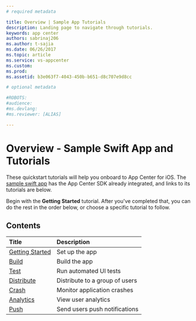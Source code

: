 ```yaml
---
# required metadata

title: Overview | Sample App Tutorials
description: Landing page to navigate through tutorials.
keywords: app center
authors: sabrinaj206
ms.author: t-sajia
ms.date: 06/26/2017
ms.topic: article
ms.service: vs-appcenter
ms.custom:
ms.prod:
ms.assetid: b3e063f7-4043-450b-b651-d8c707e9d8cc

# optional metadata

#ROBOTS:
#audience:
#ms.devlang: 
#ms.reviewer: [ALIAS]

---
```


# Overview - Sample Swift App and Tutorials

These quickstart tutorials will help you onboard to App Center for iOS. The [sample swift app](https://github.com/MobileCenter/sampleapp-ios-swift) has the App Center SDK already integrated, and links to its tutorials are below.

Begin with the **Getting Started** tutorial. After you've completed that, you can do the rest in the order below, or choose a specific tutorial to follow.

## Contents
| Title | Description |
|:-|:-|
| [Getting Started](getting-started.md) | Set up the app |
| [Build](build.md) | Build the app |
| [Test](test.md) | Run automated UI tests |
| [Distribute](distribute.md) | Distribute to a group of users |
| [Crash](crashes.md) | Monitor application crashes |
| [Analytics](analytics.md) | View user analytics |
| [Push](push.md) | Send users push notifications |
